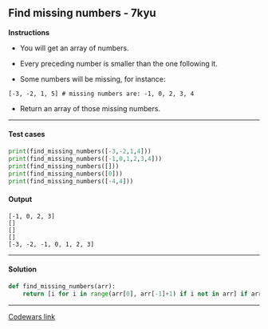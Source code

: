 ## Find missing numbers - 7kyu

**Instructions**

- You will get an array of numbers.

- Every preceding number is smaller than the one following it.

- Some numbers will be missing, for instance:

```
[-3, -2, 1, 5] # missing numbers are: -1, 0, 2, 3, 4
```

- Return an array of those missing numbers.

---

#### Test cases

```python
print(find_missing_numbers([-3,-2,1,4]))
print(find_missing_numbers([-1,0,1,2,3,4]))
print(find_missing_numbers([]))
print(find_missing_numbers([0]))
print(find_missing_numbers([-4,4]))
```

#### Output
```
[-1, 0, 2, 3]
[]
[]
[]
[-3, -2, -1, 0, 1, 2, 3]
```

---

#### Solution

```python
def find_missing_numbers(arr):
    return [i for i in range(arr[0], arr[-1]+1) if i not in arr] if arr else []
```

---

[Codewars link](https://www.codewars.com/kata/56d02e6cc6c8b49c510005bb)

